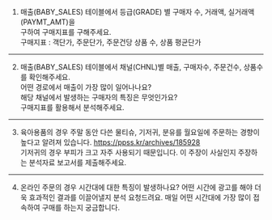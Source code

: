 1. 매출(BABY_SALES) 테이블에서 등급(GRADE) 별 구매자 수, 거래액, 실거래액(PAYMT_AMT)을 		
구하여 구매지표를 구해주세요. 		
구매지표 : 객단가, 주문단가, 주문건당 상품 수, 상품 평균단가  
___

2. 매출(BABY_SALES) 테이블에서 채널(CHNL)별 매출, 구매자수, 주문건수, 상품수를 확인해주세요. 		
어떤 경로에서 매출이 가장 많이 일어나나요?  		
해당 채널에서 발생하는 구매자의 특징은 무엇인가요? 		
구매지표를 활용해서 분석해주세요.  
  
    
     
___		
    
3. 육아용품의 경우 주말 동안 다쓴 물티슈, 기저귀, 분유를 월요일에 주문하는 경향이 높다고 알려져 있습니다. https://ppss.kr/archives/185928		
 기저귀의 경우 부피가 크고 자주 사용되기 때문입니다. 이 주장이 사실인지 주장하는 분석자료 보고서를 제출해주세요.  
___ 


4. 온라인 주문의 경우 시간대에 대한 특징이 발생하나요? 어떤 시간에 광고를 해야 더욱 효과적인 결과를 이끌어낼지 분석 요청드려요. 매일 어떤 시간대에 가장 많이 접속하여 구매를 하는지 궁금합니다. 
